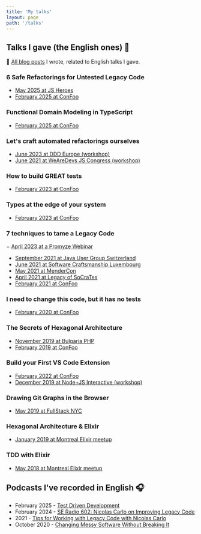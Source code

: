```yaml
---
title: 'My talks'
layout: page
path: '/talks'
---
```


## Talks I gave (the English ones) 🎤

🎩 [All blog posts](/tags/talk/) I wrote, related to English talks I gave.

### 6 Safe Refactorings for Untested Legacy Code

- [May 2025 at JS Heroes](https://jsheroes.io/#agenda)
- [February 2025 at ConFoo](https://confoo.ca/en/2025/session/6-safe-refactorings-for-untested-legacy-code)

### Functional Domain Modeling in TypeScript

- [February 2025 at ConFoo](https://confoo.ca/en/2025/session/functional-domain-modeling-in-typescript)

### Let's craft automated refactorings ourselves

- [June 2023 at DDD Europe (workshop)](https://2023.dddeurope.com/program/lets-craft-automated-refactorings-ourselves/)
- [June 2021 at WeAreDevs JS Congress (workshop)](https://understandlegacycode.com/assets/talks/build-vscode-extension-slides.pdf)

### How to build GREAT tests

- [February 2023 at ConFoo](https://confoo.ca/en/2023/session/how-to-build-great-tests)

### Types at the edge of your system

- [February 2023 at ConFoo](https://confoo.ca/en/2023/session/types-at-the-edge-of-your-system)

### 7 techniques to tame a Legacy Code

− [April 2023 at a Promyze Webinar](https://youtu.be/zd9gt71fbrU)

- [September 2021 at Java User Group Switzerland](https://youtu.be/ZmnI1cuS02k)
- [June 2021 at Software Craftsmanship Luxembourg](https://youtu.be/sAbvS7nQtQ8)
- [May 2021 at MenderCon](https://youtu.be/6KUUbV0NcA8)
- [April 2021 at Legacy of SoCraTes](https://www.youtube.com/watch?v=f3B8CqL1Pbg)
- [February 2021 at ConFoo](https://confoo.ca/en/yul2021/session/7-techniques-to-regain-control-of-a-legacy-codebase)

### I need to change this code, but it has no tests

- [February 2020 at ConFoo](https://confoo.ca/en/yul2020/session/i-need-to-change-this-code-but-it-has-no-test)

### The Secrets of Hexagonal Architecture

- [November 2019 at Bulgaria PHP](https://youtu.be/iQE_XDJVAZA)
- [February 2019 at ConFoo](https://confoo.ca/en/yul2019/session/the-secrets-of-hexagonal-architecture)

### Build your First VS Code Extension

- [February 2022 at ConFoo](https://confoo.ca/en/2022/session/let-s-build-your-own-vs-code-automated-refactorings)
- [December 2019 at Node+JS Interactive (workshop)](/en/2019/12/workshop-build-vscode-extension/)

### Drawing Git Graphs in the Browser

- [May 2019 at FullStack NYC](/en/2019/06/drawing-git-graphs-browser/)

### Hexagonal Architecture & Elixir

- [January 2019 at Montreal Elixir meetup](https://youtu.be/sdM1KkjtCe8)

### TDD with Elixir

- [May 2018 at Montreal Elixir meetup](https://youtu.be/HlGaHZWqItU)

## Podcasts I've recorded in English 🎧

- February 2025 - [Test Driven Development](https://youtu.be/r-fxYaHDVBQ?si=V0cVjRd64bqCn6YT)
- February 2024 - [SE Radio 602: Nicolas Carlo on Improving Legacy Code](https://se-radio.net/2024/02/se-radio-602-nicolas-carlo-on-improving-legacy-code/)
- 2021 - [Tips for Working with Legacy Code with Nicolas Carlo](https://www.codewithjason.com/podcast/9478269-046-tips-for-working-with-legacy-code-with-nicolas-carlo/)
- October 2020 - [Changing Messy Software Without Breaking It](https://maintainable.fm/episodes/nicolas-carlo-changing-messy-software-without-breaking-it)
